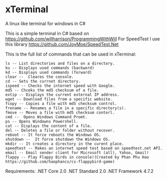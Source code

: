 # xTerminal
 A linux like terminal for windows in C#


This is a simple terminal in C#  based on https://github.com/willharrison/ProgrammingWithWill
For SpeedTest I use this library https://github.com/JoyMoe/SpeedTest.Net

This is the full list of commands that can be used in xTerminal:

    ls -- List directories and files on a directory.
    ku -- Displays used commands (backword)
    kd -- Displays used commands (forward)
    clear --  Cleares the console.
    cd -- Sets the currnet directory.
    ispeed -- Checks the internet speed with Google.
    md5 -- Chceks the md5 checksum of a file.
    extip -- Displays the current external IP address.
    wget -- Download files from a specific website.
    fcopy -- Copies a file with md5 checksum control.
    frename -- Renames a file in a specific directory(s).
    fmove -- Moves a file with md5 checksum contorl.
    cmd --  Opens Windows Command Promt.
    ps -- Opens Windowns Powershell.
    cat -- Displays the content of a file.
    del -- Deletes a file or folder without recover.
    reboot -- It force reboots the Windows OS.
    shutdown --  It force shutdown the Windows OS.
    mkdir -- It creates a directory in the curent place.
    speedtest -- Makes an internet speed test based on speedtest.net API.
    email -- Email sender client for Microsoft (all), Yahoo, Gmail!
    flappy -- Play Flappy Birds in console!(Created by Phan Phu Hao https://github.com/haophancs/cs-flappybird-game)


Requirements:
.NET Core 2.0
.NET Standard 2.0
.NET Framework 4.7.2